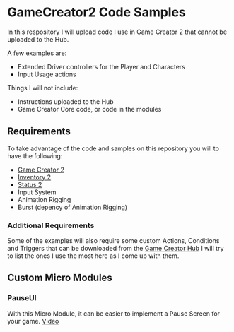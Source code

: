 # GameCreator2 Code Samples
In this respository I will upload code I use in Game Creator 2 that cannot be uploaded to the Hub.

A few examples are:
- Extended Driver controllers for the Player and Characters
- Input Usage actions

Things I will not include:
- Instructions uploaded to the Hub
- Game Creator Core code, or code in the modules

## Requirements
To take advantage of the code and samples on this repository you will to have the following:
- [Game Creator 2](https://assetstore.unity.com/packages/tools/game-toolkits/game-creator-2-203069)
- [Inventory 2](https://assetstore.unity.com/packages/tools/utilities/inventory-2-208668)
- [Status 2](https://assetstore.unity.com/packages/tools/utilities/stats-2-206959)
- Input System
- Animation Rigging
- Burst (depency of Animation Rigging)

### Additional Requirements
Some of the examples will also require some custom Actions, Conditions and Triggers that can be downloaded from the [Game Creator Hub](https://gamecreator.io/hub)
I will try to list the ones I use the most here as I come up with them.

## Custom Micro Modules

### PauseUI
With this Micro Module, it can be easier to implement a Pause Screen for your game.
[Video](https://youtu.be/_E91aJAcsC8)
